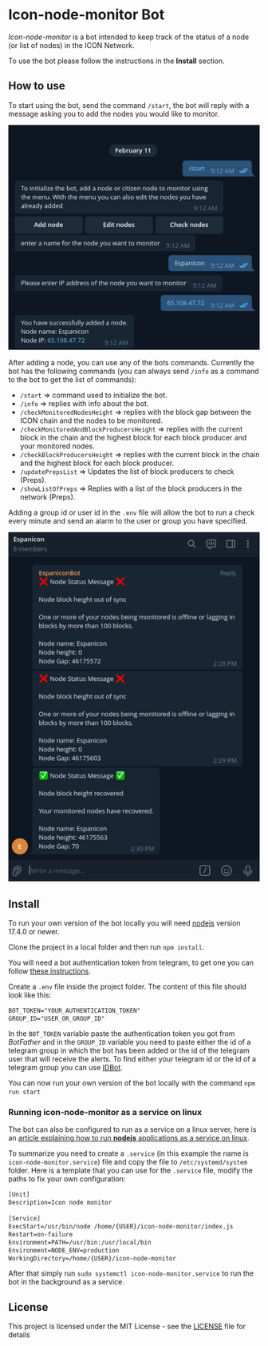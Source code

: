 # Icon-node-monitor Bot

*Icon-node-monitor* is a bot intended to keep track of the status of a node (or list of nodes) in the ICON Network.

To use the bot please follow the instructions in the **Install** section.

## How to use
To start using the bot, send the command `/start`, the bot will reply with a message asking you to add the nodes you would like to monitor.

![adding a node to monitor](./misc/images/icon-node-monitor-1.png)

After adding a node, you can use any of the bots commands. Currently the bot has the following commands (you can always send `/info` as a command to the bot to get the list of commands):
* `/start` => command used to initialize the bot.
* `/info` => replies with info about the bot.
* `/checkMonitoredNodesHeight` => replies with the block gap between the ICON chain and the nodes to be monitored.
* `/checkMonitoredAndBlockProducersHeight` => replies with the current block in the chain and the highest block for each block producer and your monitored nodes.
* `/checkBlockProducersHeight` => replies with the current block in the chain and the highest block for each block producer.
* `/updatePrepsList` => Updates the list of block producers to check (Preps).
* `/showListOfPreps` => Replies with a list of the block producers in the network (Preps).

Adding a group id or user id in the `.env` file will allow the bot to run a check every minute and send an alarm to the user or group you have specified.

![auto check every minute](./misc/images/icon-node-monitor-2.png)

## Install
To run your own version of the bot locally you will need [nodejs](https://nodejs.org/en/download/) version 17.4.0 or newer.

Clone the project in a local folder and then run `npm install`.

You will need a bot authentication token from telegram, to get one you can follow [these instructions](https://core.telegram.org/bots).

Create a `.env` file inside the project folder. The content of this file should look like this:
```
BOT_TOKEN="YOUR_AUTHENTICATION_TOKEN"
GROUP_ID="USER_OR_GROUP_ID"
```

In the `BOT_TOKEN` variable paste the authentication token you got from *BotFather* and in the `GROUP_ID` variable you need to paste either the id of a telegram group in which the bot has been added or the id of the telegram user that will receive the alerts. To find either your telegram id or the id of a telegram group you can use [IDBot](https://telegram.me/myidbot).

You can now run your own version of the bot locally with the command `npm run start`

### Running icon-node-monitor as a service on linux

The bot can also be configured to run as a service on a linux server, here is an [article explaining how to run **nodejs** applications as a service on linux](https://nodesource.com/blog/running-your-node-js-app-with-systemd-part-1/).

To summarize you need to create a `.service` (in this example the name is `icon-node-monitor.service`) file and copy the file to `/etc/systemd/system` folder. Here is a template that you can use for the `.service` file, modify the paths to fix your own configuration:

```
[Unit]
Description=Icon node monitor

[Service]
ExecStart=/usr/bin/node /home/{USER}/icon-node-monitor/index.js
Restart=on-failure
Environment=PATH=/usr/bin:/usr/local/bin
Environment=NODE_ENV=production
WorkingDirectory=/home/{USER}/icon-node-monitor
```

After that simply run `sudo systemctl icon-node-monitor.service` to run the bot in the background as a service.
## License

This project is licensed under the MIT License - see the [LICENSE](LICENSE) file for details
